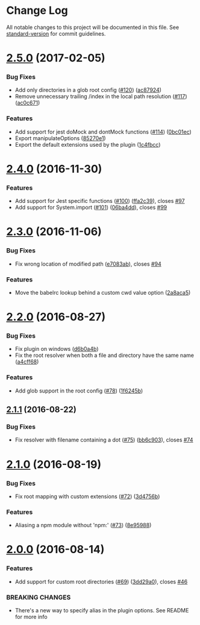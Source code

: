 # Change Log

All notable changes to this project will be documented in this file. See [standard-version](https://github.com/conventional-changelog/standard-version) for commit guidelines.

<a name="2.5.0"></a>
# [2.5.0](https://github.com/tleunen/babel-plugin-module-resolver/compare/v2.4.0...v2.5.0) (2017-02-05)


### Bug Fixes

* Add only directories in a glob root config ([#120](https://github.com/tleunen/babel-plugin-module-resolver/issues/120)) ([ac87924](https://github.com/tleunen/babel-plugin-module-resolver/commit/ac87924))
* Remove unnecessary trailing /index in the local path resolution ([#117](https://github.com/tleunen/babel-plugin-module-resolver/issues/117)) ([ac0c671](https://github.com/tleunen/babel-plugin-module-resolver/commit/ac0c671))


### Features

* Add support for jest doMock and dontMock functions ([#114](https://github.com/tleunen/babel-plugin-module-resolver/issues/114)) ([0bc01ec](https://github.com/tleunen/babel-plugin-module-resolver/commit/0bc01ec))
* Export manipulateOptions ([85270e1](https://github.com/tleunen/babel-plugin-module-resolver/commit/85270e1))
* Export the default extensions used by the plugin ([1c4fbcc](https://github.com/tleunen/babel-plugin-module-resolver/commit/1c4fbcc))



<a name="2.4.0"></a>
# [2.4.0](https://github.com/tleunen/babel-plugin-module-resolver/compare/v2.3.0...v2.4.0) (2016-11-30)


### Features

* Add support for Jest specific functions ([#100](https://github.com/tleunen/babel-plugin-module-resolver/issues/100)) ([ffa2c39](https://github.com/tleunen/babel-plugin-module-resolver/commit/ffa2c39)), closes [#97](https://github.com/tleunen/babel-plugin-module-resolver/issues/97)
* Add support for System.import ([#101](https://github.com/tleunen/babel-plugin-module-resolver/issues/101)) ([06ba4dd](https://github.com/tleunen/babel-plugin-module-resolver/commit/06ba4dd)), closes [#99](https://github.com/tleunen/babel-plugin-module-resolver/issues/99)



<a name="2.3.0"></a>
# [2.3.0](https://github.com/tleunen/babel-plugin-module-resolver/compare/v3.0.0-beta.1...v2.3.0) (2016-11-06)


### Bug Fixes

* Fix wrong location of modified path ([e7083ab](https://github.com/tleunen/babel-plugin-module-resolver/commit/e7083ab)), closes [#94](https://github.com/tleunen/babel-plugin-module-resolver/issues/94)


### Features

* Move the babelrc lookup behind a custom cwd value option ([2a8aca5](https://github.com/tleunen/babel-plugin-module-resolver/commit/2a8aca5))



<a name="2.2.0"></a>
# [2.2.0](https://github.com/tleunen/babel-plugin-module-resolver/compare/v2.1.1...v2.2.0) (2016-08-27)


### Bug Fixes

* Fix plugin on windows ([d6b0a4b](https://github.com/tleunen/babel-plugin-module-resolver/commit/d6b0a4b))
* Fix the root resolver when both a file and directory have the same name ([a4cff68](https://github.com/tleunen/babel-plugin-module-resolver/commit/a4cff68))


### Features

* Add glob support in the root config ([#78](https://github.com/tleunen/babel-plugin-module-resolver/issues/78)) ([1f6245b](https://github.com/tleunen/babel-plugin-module-resolver/commit/1f6245b))



<a name="2.1.1"></a>
## [2.1.1](https://github.com/tleunen/babel-plugin-module-resolver/compare/v2.1.0...v2.1.1) (2016-08-22)


### Bug Fixes

* Fix resolver with filename containing a dot ([#75](https://github.com/tleunen/babel-plugin-module-resolver/issues/75)) ([bb6c903](https://github.com/tleunen/babel-plugin-module-resolver/commit/bb6c903)), closes [#74](https://github.com/tleunen/babel-plugin-module-resolver/issues/74)



<a name="2.1.0"></a>
# [2.1.0](https://github.com/tleunen/babel-plugin-module-resolver/compare/v2.0.0...v2.1.0) (2016-08-19)


### Bug Fixes

* Fix root mapping with custom extensions ([#72](https://github.com/tleunen/babel-plugin-module-resolver/issues/72)) ([3d4756b](https://github.com/tleunen/babel-plugin-module-resolver/commit/3d4756b))


### Features

* Aliasing a npm module without 'npm:' ([#73](https://github.com/tleunen/babel-plugin-module-resolver/issues/73)) ([8e95988](https://github.com/tleunen/babel-plugin-module-resolver/commit/8e95988))



<a name="2.0.0"></a>
# [2.0.0](https://github.com/tleunen/babel-plugin-module-resolver/compare/v1.6.0...v2.0.0) (2016-08-14)


### Features

* Add support for custom root directories ([#69](https://github.com/tleunen/babel-plugin-module-resolver/issues/69)) ([3dd29a0](https://github.com/tleunen/babel-plugin-module-resolver/commit/3dd29a0)), closes [#46](https://github.com/tleunen/babel-plugin-module-resolver/issues/46)


### BREAKING CHANGES

* There's a new way to specify alias in the plugin options. See README for more info
